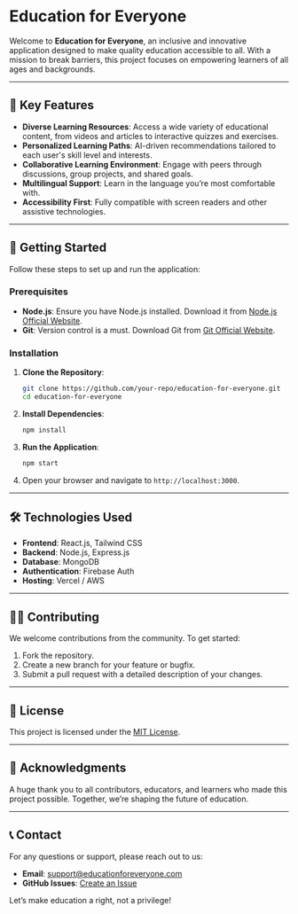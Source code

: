 # Education for Everyone

Welcome to **Education for Everyone**, an inclusive and innovative application designed to make quality education accessible to all. With a mission to break barriers, this project focuses on empowering learners of all ages and backgrounds.

---

## 🌟 Key Features

- **Diverse Learning Resources**: Access a wide variety of educational content, from videos and articles to interactive quizzes and exercises.
- **Personalized Learning Paths**: AI-driven recommendations tailored to each user's skill level and interests.
- **Collaborative Learning Environment**: Engage with peers through discussions, group projects, and shared goals.
- **Multilingual Support**: Learn in the language you’re most comfortable with.
- **Accessibility First**: Fully compatible with screen readers and other assistive technologies.

---

## 🚀 Getting Started

Follow these steps to set up and run the application:

### Prerequisites

- **Node.js**: Ensure you have Node.js installed. Download it from [Node.js Official Website](https://nodejs.org/).
- **Git**: Version control is a must. Download Git from [Git Official Website](https://git-scm.com/).

### Installation

1. **Clone the Repository**:
   ```bash
   git clone https://github.com/your-repo/education-for-everyone.git
   cd education-for-everyone
   ```

2. **Install Dependencies**:
   ```bash
   npm install
   ```

3. **Run the Application**:
   ```bash
   npm start
   ```

4. Open your browser and navigate to `http://localhost:3000`.

---

## 🛠️ Technologies Used

- **Frontend**: React.js, Tailwind CSS
- **Backend**: Node.js, Express.js
- **Database**: MongoDB
- **Authentication**: Firebase Auth
- **Hosting**: Vercel / AWS

---

## 🧑‍💻 Contributing

We welcome contributions from the community. To get started:

1. Fork the repository.
2. Create a new branch for your feature or bugfix.
3. Submit a pull request with a detailed description of your changes.

---

## 📜 License

This project is licensed under the [MIT License](LICENSE).

---

## 🤝 Acknowledgments

A huge thank you to all contributors, educators, and learners who made this project possible. Together, we’re shaping the future of education.

---

## 📞 Contact

For any questions or support, please reach out to us:

- **Email**: support@educationforeveryone.com
- **GitHub Issues**: [Create an Issue](https://github.com/your-repo/education-for-everyone/issues)

Let’s make education a right, not a privilege!

